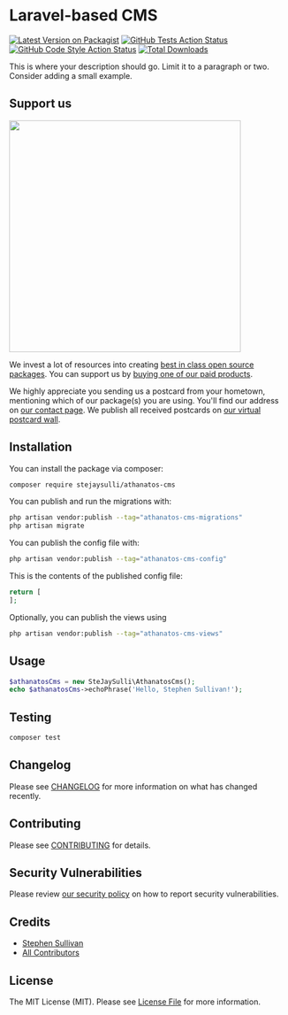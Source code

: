# Laravel-based CMS

[![Latest Version on Packagist](https://img.shields.io/packagist/v/stejaysulli/athanatos-cms.svg?style=flat-square)](https://packagist.org/packages/stejaysulli/athanatos-cms)
[![GitHub Tests Action Status](https://img.shields.io/github/actions/workflow/status/stejaysulli/athanatos-cms/run-tests.yml?branch=main&label=tests&style=flat-square)](https://github.com/stejaysulli/athanatos-cms/actions?query=workflow%3Arun-tests+branch%3Amain)
[![GitHub Code Style Action Status](https://img.shields.io/github/actions/workflow/status/stejaysulli/athanatos-cms/fix-php-code-style-issues.yml?branch=main&label=code%20style&style=flat-square)](https://github.com/stejaysulli/athanatos-cms/actions?query=workflow%3A"Fix+PHP+code+style+issues"+branch%3Amain)
[![Total Downloads](https://img.shields.io/packagist/dt/stejaysulli/athanatos-cms.svg?style=flat-square)](https://packagist.org/packages/stejaysulli/athanatos-cms)

This is where your description should go. Limit it to a paragraph or two. Consider adding a small example.

## Support us

[<img src="https://github-ads.s3.eu-central-1.amazonaws.com/athanatos-cms.jpg?t=1" width="419px" />](https://spatie.be/github-ad-click/athanatos-cms)

We invest a lot of resources into creating [best in class open source packages](https://spatie.be/open-source). You can support us by [buying one of our paid products](https://spatie.be/open-source/support-us).

We highly appreciate you sending us a postcard from your hometown, mentioning which of our package(s) you are using. You'll find our address on [our contact page](https://spatie.be/about-us). We publish all received postcards on [our virtual postcard wall](https://spatie.be/open-source/postcards).

## Installation

You can install the package via composer:

```bash
composer require stejaysulli/athanatos-cms
```

You can publish and run the migrations with:

```bash
php artisan vendor:publish --tag="athanatos-cms-migrations"
php artisan migrate
```

You can publish the config file with:

```bash
php artisan vendor:publish --tag="athanatos-cms-config"
```

This is the contents of the published config file:

```php
return [
];
```

Optionally, you can publish the views using

```bash
php artisan vendor:publish --tag="athanatos-cms-views"
```

## Usage

```php
$athanatosCms = new SteJaySulli\AthanatosCms();
echo $athanatosCms->echoPhrase('Hello, Stephen Sullivan!');
```

## Testing

```bash
composer test
```

## Changelog

Please see [CHANGELOG](CHANGELOG.md) for more information on what has changed recently.

## Contributing

Please see [CONTRIBUTING](CONTRIBUTING.md) for details.

## Security Vulnerabilities

Please review [our security policy](../../security/policy) on how to report security vulnerabilities.

## Credits

-   [Stephen Sullivan](https://github.com/SteJaySulli)
-   [All Contributors](../../contributors)

## License

The MIT License (MIT). Please see [License File](LICENSE.md) for more information.
